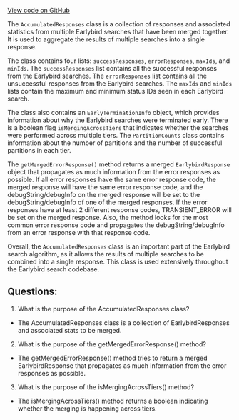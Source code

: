 [View code on GitHub](https://github.com/misbahsy/the-algorithm/src/java/com/twitter/search/earlybird_root/mergers/AccumulatedResponses.java)

The `AccumulatedResponses` class is a collection of responses and associated statistics from multiple Earlybird searches that have been merged together. It is used to aggregate the results of multiple searches into a single response. 

The class contains four lists: `successResponses`, `errorResponses`, `maxIds`, and `minIds`. The `successResponses` list contains all the successful responses from the Earlybird searches. The `errorResponses` list contains all the unsuccessful responses from the Earlybird searches. The `maxIds` and `minIds` lists contain the maximum and minimum status IDs seen in each Earlybird search. 

The class also contains an `EarlyTerminationInfo` object, which provides information about why the Earlybird searches were terminated early. There is a boolean flag `isMergingAcrossTiers` that indicates whether the searches were performed across multiple tiers. The `PartitionCounts` class contains information about the number of partitions and the number of successful partitions in each tier.

The `getMergedErrorResponse()` method returns a merged `EarlybirdResponse` object that propagates as much information from the error responses as possible. If all error responses have the same error response code, the merged response will have the same error response code, and the debugString/debugInfo on the merged response will be set to the debugString/debugInfo of one of the merged responses. If the error responses have at least 2 different response codes, TRANSIENT_ERROR will be set on the merged response. Also, the method looks for the most common error response code and propagates the debugString/debugInfo from an error response with that response code.

Overall, the `AccumulatedResponses` class is an important part of the Earlybird search algorithm, as it allows the results of multiple searches to be combined into a single response. This class is used extensively throughout the Earlybird search codebase.
## Questions: 
 1. What is the purpose of the AccumulatedResponses class?
- The AccumulatedResponses class is a collection of EarlybirdResponses and associated stats to be merged.

2. What is the purpose of the getMergedErrorResponse() method?
- The getMergedErrorResponse() method tries to return a merged EarlybirdResponse that propagates as much information from the error responses as possible.

3. What is the purpose of the isMergingAcrossTiers() method?
- The isMergingAcrossTiers() method returns a boolean indicating whether the merging is happening across tiers.